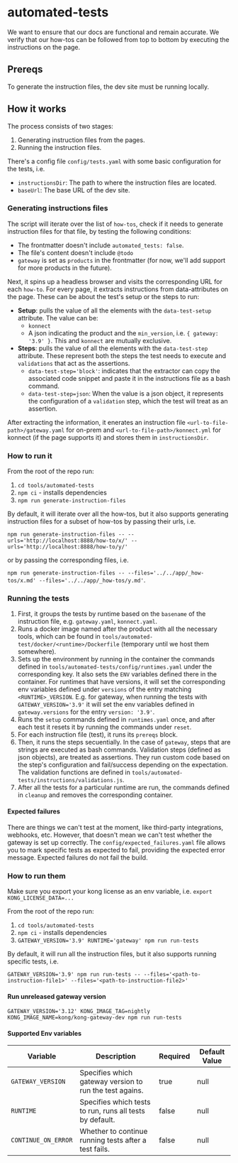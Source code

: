 # automated-tests

We want to ensure that our docs are functional and remain accurate. We verify that our how-tos can be followed from top to bottom by executing the instructions on the page.

## Prereqs

To generate the instruction files, the dev site must be running locally.

## How it works

The process consists of two stages:

1. Generating instruction files from the pages.
2. Running the instruction files.

There's a config file `config/tests.yaml` with some basic configuration for the tests, i.e.

* `instructionsDir`: The path to where the instruction files are located.
* `baseUrl`: The base URL of the dev site.

### Generating instructions files

The script will iterate over the list of `how-tos`, check if it needs to generate instruction files for that file, by testing the following conditions:

* The frontmatter doesn't include `automated_tests: false`.
* The file's content doesn't include `@todo`
* `gateway` is set as `products` in the frontmatter (for now, we'll add support for more products in the future).

Next, it spins up a headless browser and visits the corresponding URL for each `how-to`. For every page, it extracts instructions from data-attributes on the page. These can be about the test's setup or the steps to run:

* **Setup**: pulls the value of all the elements with the `data-test-setup` attribute. The value can be:
  * `konnect`
  * A json indicating the product and the `min_version`, i.e. `{ gateway: '3.9' }`. This and `konnect` are mutually exclusive.
* **Steps**: pulls the value of all the elements with the `data-test-step` attribute. These represent both the steps the test needs to execute and `validations` that act as the assertions.
  * `data-test-step='block'`: indicates that the extractor can copy the associated code snippet and paste it in the instructions file as a bash command.
  * `data-test-step=json`: When the value is a json object, it represents the configuration of a `validation` step, which the test will treat as an assertion.

After extracting the information, it enerates an instruction file `<url-to-file-path>/gateway.yaml` for on-prem and `<url-to-file-path>/konnect.yml` for konnect (if the page supports it) and stores them in `instructionsDir`.

### How to run it

From the root of the repo run:

1. `cd tools/automated-tests`
1. `npm ci` - installs dependencies
1. `npm run generate-instruction-files`

By default, it will iterate over all the how-tos, but it also supports generating instruction files for a subset of how-tos by passing their urls, i.e.

`npm run generate-instruction-files -- --urls='http://localhost:8888/how-to/x/' --urls='http://localhost:8888/how-to/y/'`

or by passing the corresponding files, i.e.

`npm run generate-instruction-files -- --files='../../app/_how-tos/x.md' --files='../../app/_how-tos/y.md'`.

### Running the tests

1. First, it groups the tests by runtime based on the `basename` of the instruction file, e.g. `gateway.yaml`, `konnect.yaml`.
1. Runs a docker image named after the product with all the necessary tools, which can be found in `tools/automated-test/docker/<runtime>/Dockerfile` (temporary until we host them somewhere).
1. Sets up the environment by running in the container the commands defined in `tools/automated-tests/config/runtimes.yaml` under the corresponding key. It also sets the `ENV` variables defined there in the container. For runtimes that have versions, it will set the corresponding env variables defined under `versions` of the entry matching `<RUNTIME>_VERSION`.
 E.g. for gateway, when running the tests with `GATEWAY_VERSION='3.9'` it will set the env variables defined in `gateway.versions` for the entry `version: '3.9'`.
1. Runs the `setup` commands defined in `runtimes.yaml` once, and after each test it resets it by running the commands under `reset`.
1. For each instruction file (test), it runs its `prereqs` block.
1. Then, it runs the steps secuentially. In the case of `gateway`, steps that are strings are executed as bash commands. Validation steps (defined as json objects), are treated as assertions. They run custom code based on the step's configuration and fail/success depending on the expectation. The validation functions are defined in `tools/automated-tests/instructions/validations.js`.
1. After all the tests for a particular runtime are run, the commands defined in `cleanup` and removes the corresponding container.

#### Expected failures

There are things we can't test at the moment, like third-party integrations, webhooks, etc. However, that doesn't mean we can't test whether the gateway is set up correctly. The `config/expected_failures.yaml` file allows you to mark specific tests as expected to fail, providing the expected error message.
Expected failures do not fail the build.

### How to run them

Make sure you export your kong license as an env variable, i.e. `export KONG_LICENSE_DATA=...`

From the root of the repo run:

1. `cd tools/automated-tests`
1. `npm ci` - installs dependencies
1. `GATEWAY_VERSION='3.9' RUNTIME='gateway' npm run run-tests`

By default, it will run all the instruction files, but it also supports running specific tests, i.e.

`GATEWAY_VERSION='3.9' npm run run-tests -- --files='<path-to-instruction-file1>' --files='<path-to-instruction-file2>'`

#### Run unreleased gateway version

`GATEWAY_VERSION='3.12' KONG_IMAGE_TAG=nightly KONG_IMAGE_NAME=kong/kong-gateway-dev npm run run-tests`

#### Supported Env variables

| Variable | Description | Required | Default Value |
|----------|-------------|----------|---------------|
| `GATEWAY_VERSION` | Specifies which gateway version to run the test agains. | true | null |
| `RUNTIME` | Specifies which tests to run, runs all tests by default. | false | null |
| `CONTINUE_ON_ERROR` | Whether to continue running tests after a test fails. | false | null |
